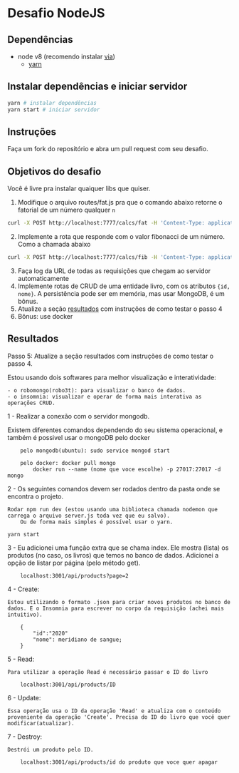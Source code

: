 # Desafio NodeJS

## Dependências

- node v8 (recomendo instalar [via](https://github.com/creationix/nvm))
  - [yarn](https://yarnpkg.com)

## Instalar dependências e iniciar servidor

```bash
yarn # instalar dependências
yarn start # iniciar servidor
```

## Instruções

Faça um fork do repositório e abra um pull request com seu desafio.

## Objetivos do desafio

Você é livre pra instalar quaiquer libs que quiser.

1. Modifique o arquivo routes/fat.js pra que o comando abaixo retorne o fatorial de um número qualquer `n`
```bash
curl -X POST http://localhost:7777/calcs/fat -H 'Content-Type: application/json' -d '{"n": 1}'

```
2. Implemente a rota que responde com o valor fibonacci de um número. Como a chamada abaixo
```bash
curl -X POST http://localhost:7777/calcs/fib -H 'Content-Type: application/json' -d '{"n": 1}'

```
3. Faça log da URL de todas as requisições que chegam ao servidor automaticamente
4. Implemente rotas de CRUD de uma entidade livro, com os atributos `{id, nome}`. A persistência pode ser em memória, mas usar MongoDB, é um bônus.
5. Atualize a seção [resultados](#resultados) com instruções de como testar o passo 4
6. Bônus: use docker

## Resultados

Passo 5: Atualize a seção resultados com instruções de como testar o passo 4.

Estou usando dois softwares para melhor visualização e interatividade:
	
	- o robomongo(robo3t): para visualizar o banco de dados.
	- o insomnia: visualizar e operar de forma mais interativa as operações CRUD.


1 - Realizar a conexão com o servidor mongodb. 

Existem diferentes comandos dependendo do seu sistema operacional, e também é possivel usar o mongoDB pelo docker

		pelo mongodb(ubuntu): sudo service mongod start

		pelo docker: docker pull mongo
			docker run --name (nome que voce escolhe) -p 27017:27017 -d mongo

2 - 	Os seguintes comandos devem ser rodados dentro da pasta onde se encontra o projeto.

	Rodar npm run dev (estou usando uma biblioteca chamada nodemon que carrega o arquivo server.js toda vez que eu salvo).
    	Ou de forma mais simples é possível usar o yarn.

	yarn start

3 - 	Eu adicionei uma função extra que se chama index. Ele mostra (lista) os produtos (no caso, os livros) que temos no banco de dados.
	Adicionei a opção de listar por página (pelo método get).

		localhost:3001/api/products?page=2

4 - 	Create:

	Estou utilizando o formato .json para criar novos produtos no banco de dados. E o Insomnia para escrever no corpo da requisição (achei mais intuitivo).

		{
			"id":"2020"
			"nome": meridiano de sangue;
		}
5 - Read:
	
	
	Para utilizar a operação Read é necessário passar o ID do livro

		localhost:3001/api/products/ID

6 - Update:

	Essa operação usa o ID da operação 'Read' e atualiza com o conteúdo proveniente da operação 'Create'. Precisa do ID do livro que você quer modificar(atualizar).

7 - Destroy:

	Destrói um produto pelo ID.

		localhost:3001/api/products/id do produto que voce quer apagar



